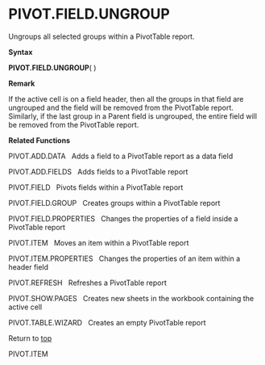 PIVOT.FIELD.UNGROUP
===================

Ungroups all selected groups within a PivotTable report.

**Syntax**

**PIVOT.FIELD.UNGROUP**( )

**Remark**

If the active cell is on a field header, then all the groups in that
field are ungrouped and the field will be removed from the PivotTable
report. Similarly, if the last group in a Parent field is ungrouped, the
entire field will be removed from the PivotTable report.

**Related Functions**

PIVOT.ADD.DATA   Adds a field to a PivotTable report as a data field

PIVOT.ADD.FIELDS   Adds fields to a PivotTable report

PIVOT.FIELD   Pivots fields within a PivotTable report

PIVOT.FIELD.GROUP   Creates groups within a PivotTable report

PIVOT.FIELD.PROPERTIES   Changes the properties of a field inside a
PivotTable report

PIVOT.ITEM   Moves an item within a PivotTable report

PIVOT.ITEM.PROPERTIES   Changes the properties of an item within a
header field

PIVOT.REFRESH   Refreshes a PivotTable report

PIVOT.SHOW.PAGES   Creates new sheets in the workbook containing the
active cell

PIVOT.TABLE.WIZARD   Creates an empty PivotTable report

Return to [top](#H)

PIVOT.ITEM
